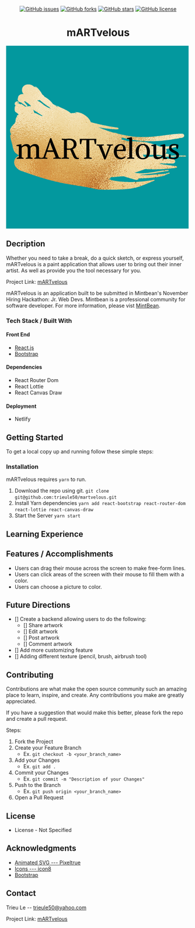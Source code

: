 <p align='center'><a href="https://github.com/trieule50/martvelous/issues"><img alt="GitHub issues" src="https://img.shields.io/github/issues/trieule50/martvelous?style=for-the-badge"></a>
<a href="https://github.com/trieule50/martvelous/network"><img alt="GitHub forks" src="https://img.shields.io/github/forks/trieule50/martvelous?style=for-the-badge"></a>
<a href="https://github.com/trieule50/martvelous/stargazers"><img alt="GitHub stars" src="https://img.shields.io/github/stars/trieule50/martvelous?style=for-the-badge"></a>
<a href="https://github.com/trieule50/martvelous"><img alt="GitHub license" src="https://img.shields.io/github/license/trieule50/martvelous?style=for-the-badge"></a>
</p>

<h1 align='center'>mARTvelous</h1>

<img align='center' src='./src/images/mARTvelous_logo.png'/>

## Decription
Whether you need to take a break, do a quick sketch, or express yourself, mARTvelous is a paint application that allows user to bring out their inner artist. As well as provide you the tool necessary for you.

Project Link: [mARTvelous](https://martvelous.netlify.app/)

mARTvelous is an application built to be submitted in Mintbean's November Hiring Hackathon: Jr. Web Devs. Mintbean is a professional community for software developer. For more information, please vist [MintBean](https://info.mintbean.io/). 

### Tech Stack / Built With

#### Front End
- [React.js](https://reactjs.org/)
- [Bootstrap](https://react-bootstrap.github.io/)

#### Dependencies
- React Router Dom 
- React Lottie
- React Canvas Draw

#### Deployment
- Netlify

## Getting Started
To get a local copy up and running follow these simple steps:

### Installation

mARTvelous requires `yarn` to run.

1. Download the repo using git.
    `git clone git@github.com:trieule50/martvelous.git`
2. Install Yarn dependencies
    `yarn add react-bootstrap react-router-dom react-lottie react-canvas-draw`
3. Start the Server
    `yarn start`

## Learning Experience

## Features / Accomplishments
- Users can drag their mouse across the screen to make free-form lines.
- Users can click areas of the screen with their mouse to fill them with a color. 
- Users can choose a picture to color.

## Future Directions
- [] Create a backend allowing users to do the following:
    - [] Share artwork
    - [] Edit artwork
    - [] Post artwork
    - [] Comment artwork
- [] Add more customizing feature
- [] Adding different texture (pencil, brush, airbrush tool)

## Contributing
Contributions are what make the open source community such an amazing place to learn, inspire, and create. Any contributions you make are greatly appreciated.

If you have a suggestion that would make this better, please fork the repo and create a pull request. 

Steps: 
1. Fork the Project
2. Create your Feature Branch
    - Ex. `git checkout -b <your_branch_name>`
3. Add your Changes
    - Ex. `git add .`
4. Commit your Changes
    - Ex. `git commit -m "Description of your Changes"`
5. Push to the Branch
    - Ex. `git push origin <your_branch_name>`
6. Open a Pull Request


## License
- License - Not Specified

## Acknowledgments
- [Animated SVG --- Pixeltrue](https://www.pixeltrue.com/free-illustrations)
- [Icons --- icon8](https://icons8.com/icons)
- [Bootstrap](https://react-bootstrap.netlify.app/getting-started/introduction/)

## Contact

Trieu Le -- trieule50@yahoo.com

Project Link: [mARTvelous](https://martvelous.netlify.app/)

